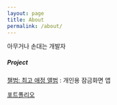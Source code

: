 ```yaml
---
layout: page
title: About
permalink: /about/
---
```


아무거나 손대는 개발자

##### Project

[챌범: 최고 애정 앨범](https://play.google.com/store/apps/details?id=com.gofd.mcauto.chaelbum) : 개인용 잠금화면 앱

[포트폴리오](https://www.slideshare.net/ssusera444ce/portfolio-149940582)